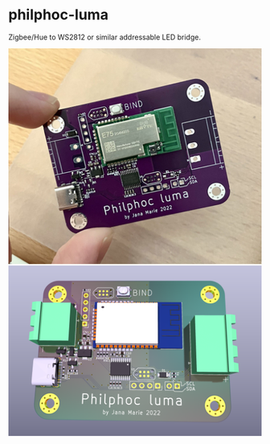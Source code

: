 # philphoc-luma

Zigbee/Hue to WS2812 or similar addressable LED bridge.

![](ppl.jpeg)
![](front.png)
